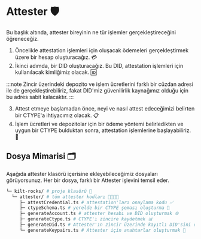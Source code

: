 # Attester 🛡️

Bu başlık altında, attester bireyinin ne tür işlemler gerçekleştireceğini öğreneceğiz.

1. Öncelikle attestation işlemleri için oluşacak ödemeleri gerçekleştirmek üzere bir hesap oluşturacağız. 💳
2. İkinci adımda, bir DID oluşturacağız. Bu DID, attestation işlemleri için kullanılacak kimliğimiz olacak. 🆔

:::note 
Zincir üzerindeki depozito ve işlem ücretlerini farklı bir cüzdan adresi ile de gerçekleştirebiliriz, fakat DID'miz güvenilirlik kaynağımız olduğu için bu adres sabit kalacaktır.
:::

3. Attest etmeye başlamadan önce, neyi ve nasıl attest edeceğimizi belirten bir CTYPE'a ihtiyacımız olacak. 📋
4. İşlem ücretleri ve depozitolar için bir ödeme yöntemi belirledikten ve uygun bir CTYPE bulduktan sonra, attestation işlemlerine başlayabiliriz. 🚀

## Dosya Mimarisi 🗂️

Aşağıda attester klasörü içerisine ekleyebileceğimiz dosyaları görüyorsunuz. Her bir dosya, farklı bir Attester işlevini temsil eder.

```bash
└─ kilt-rocks/ # proje klasörü 📁
  └─ attester/ # tüm attester kodları 👩‍💻👨‍💻
     ├─ attestCredential.ts # attestation'ları onaylama kodu ✅
     ├─ ctypeSchema.ts # yerelde bir CTYPE şeması oluşturma 📑
     ├─ generateAccount.ts # attester hesabı ve DID oluşturmak 🌐
     ├─ generateCtype.ts # CTYPE'ı zincire kaydetmek 📊
     ├─ generateDid.ts # Attester'ın zincir üzerinde kayıtlı DID'sini oluşturmak 🆔
     └─ generateKeypairs.ts # Attester için anahtarlar oluşturmak 🔐
```
